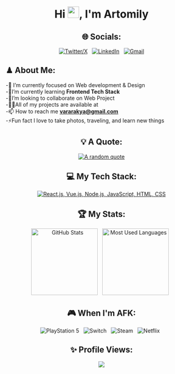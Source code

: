 <div align="center">
<h1>Hi <img src="https://raw.githubusercontent.com/MartinHeinz/MartinHeinz/master/wave.gif" width="30px">, I'm Artomily</h1>

## 🌐 Socials:

[![Twitter/X](https://skillicons.dev/icons?i=twitter)](https://twitter.com/) &nbsp;
[![LinkedIn](https://skillicons.dev/icons?i=linkedin)](https://www.linkedin.com/in/rakyavara-artomily) &nbsp;
[![Gmail](https://skillicons.dev/icons?i=gmail)](mailto:vararakya@gmail.com?subject=Hello%20Artomily,%20From%20Github)

</div>

<div align"center">
  
## ♟ About Me:

-🔭 I’m currently focused on Web development & Design<br>-🌱I’m currently learning **Frontend Tech Stack**<br>-👯I’m looking to collaborate on Web Project<br>-👨‍💻All of my projects are available at <br>-📫 How to reach me **vararakya@gmail.com**<br>-⚡Fun fact I love to take photos, traveling, and learn new things

<div align="center">
  
## 💡 A Quote:
[![A random quote](https://quotes-github-readme.vercel.app/api?type=horizontal&theme=dark)](https://github.com/piyushsuthar/github-readme-quotes)

## 💻 My Tech Stack:
[![React.js, Vue.js, Node.js, JavaScript, HTML, CSS](https://skillicons.dev/icons?i=react,vue,nodejs,js,tailwind)](https://skillicons.dev)

<!--
![](https://github-readme-stats.vercel.app/api?username=milymax&theme=highcontrast&hide_border=true&include_all_commits=true&count_private=true)
<!-- ![](https://github-readme-streak-stats.herokuapp.com/?user=milymax&theme=highcontrast&hide_border=true)<br/> 
![](https://github-readme-stats.vercel.app/api/top-langs/?username=milymax&theme=highcontrast&hide_border=true&include_all_commits=true&count_private=true&layout=compact)
-->

## 🏆 My Stats:

<p>
    <img height=175 alt="GitHub Stats" src="https://github-readme-stats.vercel.app/api?username=milymax&show_icons=true&count_private=true&theme=dark" />&nbsp;&nbsp;
    <img height=175 alt="Most Used Languages" src="https://github-readme-stats.vercel.app/api/top-langs/?username=milymax&layout=compact&theme=dark" />&nbsp;&nbsp;
</p>

## 🎮 When I'm AFK:
![PlayStation 5](https://img.shields.io/badge/Playstation%205-003791?style=for-the-badge&logo=playstation-5&logoColor=white) &nbsp;
![Switch](https://img.shields.io/badge/Switch-E60012?style=for-the-badge&logo=nintendo-switch&logoColor=white) &nbsp;
![Steam](https://img.shields.io/badge/steam-%23000000.svg?style=for-the-badge&logo=steam&logoColor=white) &nbsp;
![Netflix](https://img.shields.io/badge/Netflix-E50914?style=for-the-badge&logo=netflix&logoColor=white) &nbsp;
<!-- ![Crunchy Roll](https://img.shields.io/badge/Crunchyroll-F47521?style=for-the-badge&logo=crunchyroll&logoColor=white) -->

## ✨ Profile Views:
[![](https://visitcount.itsvg.in/api?id=milymax&label=Profile%20Views&color=0&icon=5&pretty=true)](https://visitcount.itsvg.in)

</div>


